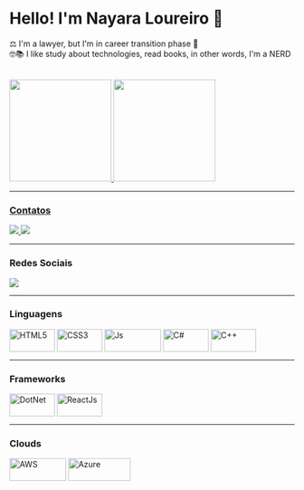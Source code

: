 # Hello! I'm Nayara Loureiro 🖖

⚖️ I'm a lawyer, but I'm in career transition phase 💫 <br>
🤓📚 I like study about technologies, read books, in other words, I'm a NERD  <br>

<br>


<div>
   <a href="https://github.com/nsloureiro26">
      <img height = "180em" src = "https://github-readme-stats.vercel.app/api?username=nsloureiro26&show_icons=true&theme=dark&include_all_commits=true&count_private=true"/>
      <img height = "180em" src = "https://github-readme-stats.vercel.app/api/top-langs/?username=nsloureiro26&layout=compact&langs_count=7&theme=dark"/>
<hr>  

  <h3>Contatos</h3>
        <a href = "mailto:nayara_santosl@hotmail.com"> <img src = " 	https://img.shields.io/badge/Microsoft_Outlook-0078D4?style=for-the-badge&logo=microsoft-outlook&logoColor=white" " target = "_ blank"> </a>
        <a href = "mailto:nsloureiroadv@gmail.com"> <img src = "https://img.shields.io/badge/Gmail-D14836?style=for-the-badge&logo=gmail&logoColor=white" " target = "_ blank"></a>
<hr>
  
  <h3> Redes Sociais</h3>
        <a href="https://www.linkedin.com/in/nayara-dos-santos-loureiro-631b04207/" target="_blank"> <img src = "https://img.shields.io/badge/-LinkedIn-%230077B5?style = for-the-badge & logo = linkedin & logoColor = white "target =" _ blank "> </a> 
<hr>
   
  <h3> Linguagens</h3>
    <img align = "center" alt = "HTML5" height = "40" width = "80" src = "https://img.shields.io/badge/HTML5-E34F26?style=for-the-badge&logo=html5&logoColor=white">
    <img align = "center" alt = "CSS3" height = "40" width = "80" src = "https://img.shields.io/badge/CSS3-1572B6?style=for-the-badge&logo=css3&logoColor=white">  
    <img align = "center" alt = "Js" height = "40" width = "100" src = "https://img.shields.io/badge/JavaScript-323330?style=for-the-badge&logo=javascript&logoColor=F7DF1E">
    <img align = "center" alt = "C#" height = "40" width = "80" src = "https://img.shields.io/badge/C%23-239120?style=for-the-badge&logo=c-sharp&logoColor=white">
    <img align = "center" alt = "C++" height = "40" width = "80" src = "https://img.shields.io/badge/C%2B%2B-00599C?style=for-the-badge&logo=c%2B%2B&logoColor=white">
 <hr>
     
   <h3> Frameworks</h3>
    <img align = "center" alt = "DotNet" height = "40" width = "80" src = "https://img.shields.io/badge/.NET-5C2D91?style=for-the-badge&logo=.net&logoColor=white">
    <img align = "center" alt = "ReactJs" height = "40" width = "80" src = "https://img.shields.io/badge/React-20232A?style=for-the-badge&logo=react&logoColor=61DAFB">
 <hr>
     
   <h3> Clouds</h3>
     <img align = "center" alt = "AWS" height = "40" width = "100" src = "https://img.shields.io/badge/Amazon_AWS-232F3E?style=for-the-badge&logo=amazon-aws&logoColor=white">
     <img align = "center" alt = "Azure" height = "40" width = "110" src = "https://img.shields.io/badge/Microsoft_Azure-0089D6?style=for-the-badge&logo=microsoft-azure&logoColor=white">
</div>

